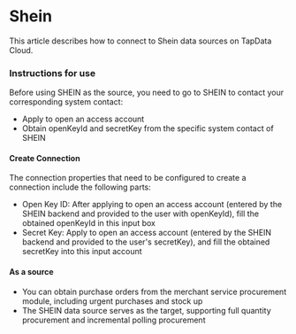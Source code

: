 # Shein



This article describes how to connect to Shein data sources on TapData Cloud.

### Instructions for use

Before using SHEIN as the source, you need to go to SHEIN to contact your corresponding system contact:

- Apply to open an access account
- Obtain openKeyId and secretKey from the specific system contact of SHEIN

#### Create Connection

The connection properties that need to be configured to create a connection include the following parts:

- Open Key ID: After applying to open an access account (entered by the SHEIN backend and provided to the user with openKeyId), fill the obtained openKeyId in this input box
- Secret Key: Apply to open an access account (entered by the SHEIN backend and provided to the user's secretKey), and fill the obtained secretKey into this input account

#### As a source

- You can obtain purchase orders from the merchant service procurement module, including urgent purchases and stock up
- The SHEIN data source serves as the target, supporting full quantity procurement and incremental polling procurement
